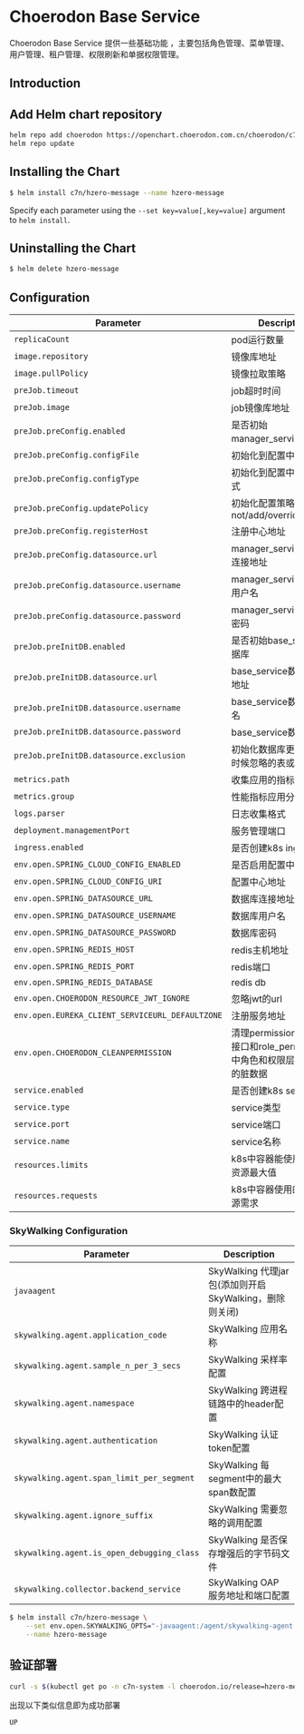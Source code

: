 # Choerodon Base Service
Choerodon Base Service 提供一些基础功能 ，主要包括角色管理、菜单管理、用户管理、租户管理、权限刷新和单据权限管理。
                              
## Introduction

## Add Helm chart repository

``` bash    
helm repo add choerodon https://openchart.choerodon.com.cn/choerodon/c7n
helm repo update
```

## Installing the Chart

```bash
$ helm install c7n/hzero-message --name hzero-message
```

Specify each parameter using the `--set key=value[,key=value]` argument to `helm install`.

## Uninstalling the Chart

```bash
$ helm delete hzero-message
```

## Configuration

Parameter | Description	| Default
--- |  ---  |  ---  
`replicaCount` | pod运行数量 | `1`
`image.repository` | 镜像库地址 | `registry.choerodon.com.cn/choerodon/hzero-message`
`image.pullPolicy` | 镜像拉取策略 | `IfNotPresent`
`preJob.timeout` | job超时时间 | `300`
`preJob.image` | job镜像库地址 | `registry.cn-hangzhou.aliyuncs.com/choerodon-tools/dbtool:0.6.4`
`preJob.preConfig.enabled`| 是否初始manager_service数据库 | `true`
`preJob.preConfig.configFile` | 初始化到配置中心文件名 | `application.yml`
`preJob.preConfig.configType` | 初始化到配置中心存储方式 | `k8s`
`preJob.preConfig.updatePolicy` | 初始化配置策略: not/add/override/update | `add`
`preJob.preConfig.registerHost` | 注册中心地址 | `http://register-server:8000`
`preJob.preConfig.datasource.url` | manager_service数据库连接地址 | `jdbc:mysql://localhost:3306/manager_service?useUnicode=true&characterEncoding=utf-8&useSSL=false&useInformationSchema=true&remarks=true`
`preJob.preConfig.datasource.username` | manager_service数据库用户名 | `choerodon`
`preJob.preConfig.datasource.password` | manager_service数据库密码 | `password`
`preJob.preInitDB.enabled` | 是否初始base_service数据库 | `true`
`preJob.preInitDB.datasource.url` | base_service数据库连接地址 | `jdbc:mysql://localhost:3306/base_service?useUnicode=true&characterEncoding=utf-8&useSSL=false&useInformationSchema=true&remarks=true`
`preJob.preInitDB.datasource.username` | base_service数据库用户名 | `choerodon`
`preJob.preInitDB.datasource.password` | base_service数据库密码 | `password`
`preJob.preInitDB.datasource.exclusion` | 初始化数据库更新数据的时候忽略的表或列 | `iam_user.hash_password,oauth_client.web_server_redirect_uri,oauth_ldap.server_address,oauth_ldap.object_class,iam_role.is_enabled,fd_organization.name`
`metrics.path` | 收集应用的指标数据路径 | `/actuator/prometheus`
`metrics.group` | 性能指标应用分组 | `spring-boot`
`logs.parser` | 日志收集格式 | `spring-boot`
`deployment.managementPort` | 服务管理端口 | `8121`
`ingress.enabled` | 是否创建k8s ingress | `false`
`env.open.SPRING_CLOUD_CONFIG_ENABLED` | 是否启用配置中心 | `true`
`env.open.SPRING_CLOUD_CONFIG_URI` | 配置中心地址 | `http://register-server:8000`
`env.open.SPRING_DATASOURCE_URL` | 数据库连接地址 | `jdbc:mysql://localhost/base_service?useUnicode=true&characterEncoding=utf-8&useSSL=false&useInformationSchema=true&remarks=true`
`env.open.SPRING_DATASOURCE_USERNAME` | 数据库用户名 | `choerodon`
`env.open.SPRING_DATASOURCE_PASSWORD` | 数据库密码 | `password`
`env.open.SPRING_REDIS_HOST` | redis主机地址 | `localhost`
`env.open.SPRING_REDIS_PORT` | redis端口 | `6379`
`env.open.SPRING_REDIS_DATABASE` | redis db | `1`
`env.open.CHOERODON_RESOURCE_JWT_IGNORE` |忽略jwt的url | `/favicon.ico`
`env.open.EUREKA_CLIENT_SERVICEURL_DEFAULTZONE` | 注册服务地址 | `http://register-server.io-choerodon:8000/eureka/`
`env.open.CHOERODON_CLEANPERMISSION` | 清理permission表中的旧接口和role_permission表中角色和权限层级不匹配的脏数据 | `false`
`service.enabled` | 是否创建k8s service | `false`
`service.type` |  service类型 | `ClusterIP`
`service.port` | service端口 | `8120`
`service.name` | service名称 | `hzero-message`
`resources.limits` | k8s中容器能使用资源的资源最大值 | `3Gi`
`resources.requests` | k8s中容器使用的最小资源需求 | `2Gi`

### SkyWalking Configuration
Parameter | Description
--- |  --- 
`javaagent` | SkyWalking 代理jar包(添加则开启 SkyWalking，删除则关闭)
`skywalking.agent.application_code` | SkyWalking 应用名称
`skywalking.agent.sample_n_per_3_secs` | SkyWalking 采样率配置
`skywalking.agent.namespace` | SkyWalking 跨进程链路中的header配置
`skywalking.agent.authentication` | SkyWalking 认证token配置
`skywalking.agent.span_limit_per_segment` | SkyWalking 每segment中的最大span数配置
`skywalking.agent.ignore_suffix` | SkyWalking 需要忽略的调用配置
`skywalking.agent.is_open_debugging_class` | SkyWalking 是否保存增强后的字节码文件
`skywalking.collector.backend_service` | SkyWalking OAP 服务地址和端口配置

```bash
$ helm install c7n/hzero-message \
    --set env.open.SKYWALKING_OPTS="-javaagent:/agent/skywalking-agent.jar -Dskywalking.agent.application_code=hzero-message  -Dskywalking.agent.sample_n_per_3_secs=-1 -Dskywalking.collector.backend_service=oap.skywalking:11800" \
    --name hzero-message
```

## 验证部署
```bash
curl -s $(kubectl get po -n c7n-system -l choerodon.io/release=hzero-message -o jsonpath="{.items[0].status.podIP}"):8121/actuator/health | jq -r .status
```
出现以下类似信息即为成功部署

```bash
UP
```